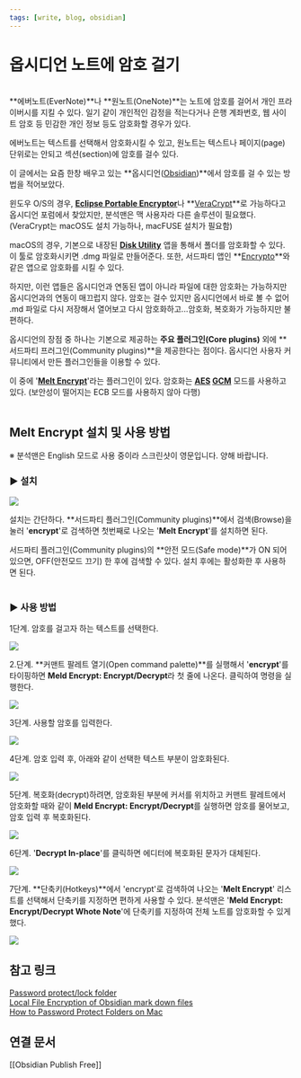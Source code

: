 ```yaml
---
tags: [write, blog, obsidian]
---
```


# 옵시디언 노트에 암호 걸기
<br>
**에버노트(EverNote)**나 **원노트(OneNote)**는 노트에 암호를 걸어서 개인 프라이버시를 지킬 수 있다. 일기 같이 개인적인 감정을 적는다거나 은행 계좌번호, 웹 사이트 암호 등 민감한 개인 정보 등도 암호화할 경우가 있다.  
  
에버노트는 텍스트를 선택해서 암호화시킬 수 있고, 원노트는 텍스트나 페이지(page) 단위로는 안되고 섹션(section)에 암호를 걸수 있다.  
  
이 글에서는 요즘 한창 배우고 있는 **옵시디언([Obsidian](https://obsidian.md/))**에서 암호를 걸 수 있는 방법을 적어보았다.  
  
윈도우 O/S의 경우, [**Eclipse Portable Encryptor**](https://sector-seven.com/software/eclipse)나 **[VeraCrypt](https://www.veracrypt.fr/en/Home.html)**로 가능하다고 옵시디언 포럼에서 찾았지만, 분석맨은 맥 사용자라 다른 솔루션이 필요했다. (VeraCrypt는 macOS도 설치 가능하나, macFUSE 설치가 필요함)  
  
macOS의 경우, 기본으로 내장된 **[Disk Utility](https://en.wikipedia.org/wiki/Disk_Utility)** 앱을 통해서 폴더를 암호화할 수 있다. 이 툴로 암호화시키면 .dmg 파일로 만들어준다. 또한, 서드파티 앱인 **[Encrypto](https://apps.apple.com/us/app/encrypto-secure-your-files/id935235287?mt=12)**와 같은 앱으로 암호화를 시킬 수 있다.  
  
하지만, 이런 앱들은 옵시디언과 연동된 앱이 아니라 파일에 대한 암호화는 가능하지만 옵시디언과의 연동이 매끄럽지 않다. 암호는 걸수 있지만 옵시디언에서 바로 볼 수 없어 .md 파일로 다시 저장해서 열어보고 다시 암호화하고...암호화, 복호화가 가능하지만 불편하다.  
  
옵시디언의 장점 중 하나는 기본으로 제공하는 **주요 플러그인(Core plugins)** 외에 **서드파티 프러그인(Community plugins)**을 제공한다는 점이다. 옵시디언 사용자 커뮤니티에서 만든 플러그인들을 이용할 수 있다.  
  
이 중에 '**[Melt Encrypt](https://github.com/meld-cp/obsidian-encrypt)**'라는 플러그인이 있다. 암호화는 **[AES](https://en.wikipedia.org/wiki/Advanced_Encryption_Standard) [GCM](https://en.wikipedia.org/wiki/Galois/Counter_Mode)** 모드를 사용하고 있다. (보안성이 떨어지는 ECB 모드를 사용하지 않아 다행)  
<br>


## Melt Encrypt 설치 및 사용 방법

※ 분석맨은 English 모드로 사용 중이라 스크린샷이 영문입니다. 양해 바랍니다.
<br>
  

### **▶ 설치**

[![](https://blogger.googleusercontent.com/img/a/AVvXsEjNSKd6weD-O2qG0-K5PlN5EjewRh_zVe8uObPpeMHo5bxoDpYc5qe98sNFHeUCkmTOKyKMJmfp7SvIsmOWy6PVpmR4O7jbfpIDHWpZPHIxNzATr_3OjSuhrJi4Pb0ccZi4U7IZa2S8LtIH0vne9GBfnS4bwtVy9WTspW9yncUZJxzV4ta1mXwqCDZj=w640-h240)](https://blogger.googleusercontent.com/img/a/AVvXsEjNSKd6weD-O2qG0-K5PlN5EjewRh_zVe8uObPpeMHo5bxoDpYc5qe98sNFHeUCkmTOKyKMJmfp7SvIsmOWy6PVpmR4O7jbfpIDHWpZPHIxNzATr_3OjSuhrJi4Pb0ccZi4U7IZa2S8LtIH0vne9GBfnS4bwtVy9WTspW9yncUZJxzV4ta1mXwqCDZj=s2778)

  

설치는 간단하다. **서드파티 플러그인(Community plugins)**에서 검색(Browse)을 눌러 '**encrypt**'로 검색하면 첫번째로 나오는 '**Melt Encrypt**'를 설치하면 된다.  
  
서드파티 플러그인(Community plugins)의 **안전 모드(Safe mode)**가 ON 되어 있으면, OFF(안전모드 끄기) 한 후에 검색할 수 있다. 설치 후에는 활성화한 후 사용하면 된다.  
<br>

### **▶ 사용 방법**

1단계. 암호를 걸고자 하는 텍스트를 선택한다.

[![](https://blogger.googleusercontent.com/img/a/AVvXsEhmPmc7JaUTGW1QhfQRxDIT9Uz7qRSxS8J_pEFo1UJChQSudXzQ58_XFQn6GmoYAF976yyhX1rGPj6pFUSBRHap64_ER-ZrLWmXZhamvEge1J1n5a6OwtAMFNsukNG2Gv0oTPX74xcawORDu9WZC_4wKYUqB3qeJp4JJ06FRUJfT7rhE530DWg3k4PQ=w640-h140)](https://blogger.googleusercontent.com/img/a/AVvXsEhmPmc7JaUTGW1QhfQRxDIT9Uz7qRSxS8J_pEFo1UJChQSudXzQ58_XFQn6GmoYAF976yyhX1rGPj6pFUSBRHap64_ER-ZrLWmXZhamvEge1J1n5a6OwtAMFNsukNG2Gv0oTPX74xcawORDu9WZC_4wKYUqB3qeJp4JJ06FRUJfT7rhE530DWg3k4PQ=s413)

  

2.단계. **커맨트 팔레트 열기(Open command palette)**를 실행해서 '**encrypt**'를 타이핑하면 **Meld Encrypt: Encrypt/Decrypt**라 첫 줄에 나온다. 클릭하여 명령을 실행한다.

[![](https://blogger.googleusercontent.com/img/a/AVvXsEhEYvBvuSH_JxI_6Iwm37brVsLSaGeCLgqHMokb5C24Ps9737Z58simLNCE-pPvLJUWRFpPu_6Co9HX-tubCKcGa7WArU9HUZDd2_Lhj1ChOB4NhhptEp6XIYIIChvjikAX5ofJKOeSus7DXUMnVXPvrslJfo_YZ3-ffxMbf64y1HAbiWtEOkAXcxq6=w640-h154)](https://blogger.googleusercontent.com/img/a/AVvXsEhEYvBvuSH_JxI_6Iwm37brVsLSaGeCLgqHMokb5C24Ps9737Z58simLNCE-pPvLJUWRFpPu_6Co9HX-tubCKcGa7WArU9HUZDd2_Lhj1ChOB4NhhptEp6XIYIIChvjikAX5ofJKOeSus7DXUMnVXPvrslJfo_YZ3-ffxMbf64y1HAbiWtEOkAXcxq6=s691)

  
3단계. 사용할 암호를 입력한다.

[![](https://blogger.googleusercontent.com/img/a/AVvXsEjkXLyKzBJSx8jIBZeKoY7ZW8JU7iK9GYUDAgwMlJQPEJ9HCn1HMaYD45-iIuoCgofpusdsHBOSL7Cex19O8dtinosH7f3L1c9QMZ1k5pLAKAQO_aMyKitoY-JxS4BkOuN8amCXuehABdUEC4vCZ96hxZgwvfPZpFyYux59GtoUxrhOIqVeO3RScGIr=w640-h172)](https://blogger.googleusercontent.com/img/a/AVvXsEjkXLyKzBJSx8jIBZeKoY7ZW8JU7iK9GYUDAgwMlJQPEJ9HCn1HMaYD45-iIuoCgofpusdsHBOSL7Cex19O8dtinosH7f3L1c9QMZ1k5pLAKAQO_aMyKitoY-JxS4BkOuN8amCXuehABdUEC4vCZ96hxZgwvfPZpFyYux59GtoUxrhOIqVeO3RScGIr=s553)

  

4단계. 암호 입력 후, 아래와 같이 선택한 텍스트 부분이 암호화된다.

[![](https://blogger.googleusercontent.com/img/a/AVvXsEhe58p1k2lwSbUWF6Vy53o9W-JT3N9DnWxWIjAloOL30Qh2igUOzLhlEb2yaYvrIfVkDo2tiufPWJyZAFaBNdXjrDnlamPruOnx84P-ZtfiF2kd_2vL55NAQixJOOBEp8w2oxcnZZ5W76NfHRWfjBB3-wUhYEhd1jnTzS6ECTsjDJULvYA_D5N9ihNY=w640-h212)](https://blogger.googleusercontent.com/img/a/AVvXsEhe58p1k2lwSbUWF6Vy53o9W-JT3N9DnWxWIjAloOL30Qh2igUOzLhlEb2yaYvrIfVkDo2tiufPWJyZAFaBNdXjrDnlamPruOnx84P-ZtfiF2kd_2vL55NAQixJOOBEp8w2oxcnZZ5W76NfHRWfjBB3-wUhYEhd1jnTzS6ECTsjDJULvYA_D5N9ihNY=s408)

  
5단계. 복호화(decrypt)하려면, 암호화된 부분에 커서를 위치하고 커맨트 팔레트에서 암호화할 때와 같이 **Meld Encrypt: Encrypt/Decrypt**를 실행하면 암호를 물어보고, 암호 입력 후 복호화된다.

[![](https://blogger.googleusercontent.com/img/a/AVvXsEi4GkZLTCJssRND8bvtk6tiLqgySkksep86l2UWI4SnW3SAJG2IR_R-z7vhfr3pDwh0-NtyPzlp_DdbYlaWxNFZcqpFUMxwdCqvH9Bt_L-xD6tQRYdDwwMpPt9yYOVZwCJEtN4yLGIX5qeSMfds6p7Hoy75zNw0DUacFIDWx5NkOw_zss83xwrqsoRu=w640-h82)](https://blogger.googleusercontent.com/img/a/AVvXsEi4GkZLTCJssRND8bvtk6tiLqgySkksep86l2UWI4SnW3SAJG2IR_R-z7vhfr3pDwh0-NtyPzlp_DdbYlaWxNFZcqpFUMxwdCqvH9Bt_L-xD6tQRYdDwwMpPt9yYOVZwCJEtN4yLGIX5qeSMfds6p7Hoy75zNw0DUacFIDWx5NkOw_zss83xwrqsoRu=s683)

  

6단계. '**Decrypt In-place**'를 클릭하면 에디터에 복호화된 문자가 대체된다.

[![](https://blogger.googleusercontent.com/img/a/AVvXsEjgjQhYR-KdwPi-E0-s6gV6tPYJ9do0jDlPB0_Q6a08FhfLCX7nqggbQmAxlTSFRQFsBXR83bVbGMgKIOySel4JOlHzWy3Ky-uny1-KVcLkxtWoEWcGoMcHGMhF_JDg4lNACApM01C7U9u1HUOvk293-1FvDZYXmgWr69vNDLN6xv1Lij_lClUfDsxP=w640-h474)](https://blogger.googleusercontent.com/img/a/AVvXsEjgjQhYR-KdwPi-E0-s6gV6tPYJ9do0jDlPB0_Q6a08FhfLCX7nqggbQmAxlTSFRQFsBXR83bVbGMgKIOySel4JOlHzWy3Ky-uny1-KVcLkxtWoEWcGoMcHGMhF_JDg4lNACApM01C7U9u1HUOvk293-1FvDZYXmgWr69vNDLN6xv1Lij_lClUfDsxP=s552)

  

7단계. **단축키(Hotkeys)**에서 'encrypt'로 검색하여 나오는 '**Melt Encrypt**' 리스트를 선택해서 단축키를 지정하면 편하게 사용할 수 있다. 분석맨은 '**Meld Encrypt: Encrypt/Decrypt Whote Note**'에 단축키를 지정하여 전체 노트를 암호화할 수 있게 했다.

[![](https://blogger.googleusercontent.com/img/a/AVvXsEju2IepcWQ0GF0cWVZMxmHXhbFxvQHzoOFc_Utax36WnMbHmjCZi9EgdR6HpZCHwYqhE9WvwD8rwpZ1zvFt6xz-QIoFFA1cbxZJ4E87Zdm56UPkNrgOtBRV81PwfdGOFnlO_b8T6ygs-h1DmYtS7eKOyNd8u6RpRSX9AfrUlJYZ9DanWDHGb2VOwuNz=w640-h202)](https://blogger.googleusercontent.com/img/a/AVvXsEju2IepcWQ0GF0cWVZMxmHXhbFxvQHzoOFc_Utax36WnMbHmjCZi9EgdR6HpZCHwYqhE9WvwD8rwpZ1zvFt6xz-QIoFFA1cbxZJ4E87Zdm56UPkNrgOtBRV81PwfdGOFnlO_b8T6ygs-h1DmYtS7eKOyNd8u6RpRSX9AfrUlJYZ9DanWDHGb2VOwuNz=s728)


## 참고 링크
[Password protect/lock folder](https://forum.obsidian.md/t/password-protect-lock-folder/1754)  
[Local File Encryption of Obsidian mark down files](https://forum.obsidian.md/t/local-file-encryption-of-obsidian-mark-down-files/24630)  
[How to Password Protect Folders on Mac](https://www.maketecheasier.com/password-protect-folders-mac/)


## 연결 문서
[[Obsidian Publish Free]]